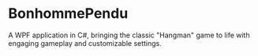 # BonhommePendu
 A WPF application in C#, bringing the classic "Hangman" game to life with engaging gameplay and customizable settings.
